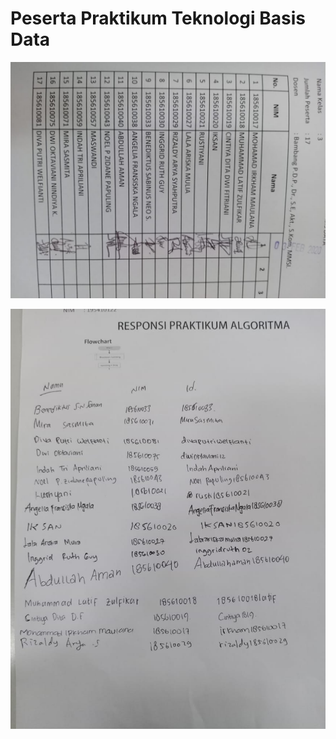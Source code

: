 # Peserta Praktikum Teknologi Basis Data

![Presensi](tbd--presensi-praktikum.jpg)

![GitHub account](tbd--github-account.jpg)

